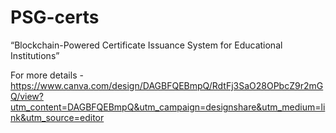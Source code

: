 # PSG-certs
“Blockchain-Powered Certificate Issuance System for Educational  Institutions”

For more details - 
https://www.canva.com/design/DAGBFQEBmpQ/RdtFj3SaO28OPbcZ9r2mGQ/view?utm_content=DAGBFQEBmpQ&utm_campaign=designshare&utm_medium=link&utm_source=editor
